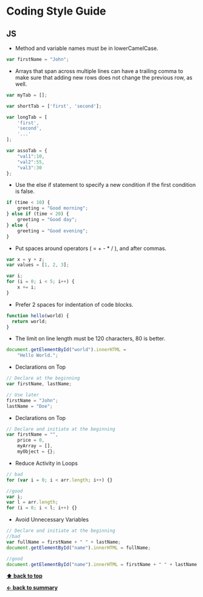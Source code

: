 # Coding Style Guide

## JS

* Method and variable names must be in lowerCamelCase.
```js
var firstName = "John";
```
* Arrays that span across multiple lines can have a trailing comma to make sure that adding new rows does not change the previous row, as well.
```js
var myTab = [];

var shortTab = ['first', 'second'];

var longTab = [
    'first',
	'second',
	'...'
];

var assoTab = {
    "val1":10,
    "val2":55,
    "val3":30
};
```
* Use the else if statement to specify a new condition if the first condition is false.
```js
if (time < 10) {
    greeting = "Good morning";
} else if (time < 20) {
    greeting = "Good day";
} else {
    greeting = "Good evening";
}
```
* Put spaces around operators ( = + - * / ), and after commas.
```js
var x = y + z;
var values = [1, 2, 3]; 

var i;
for (i = 0; i < 5; i++) {
    x += i;
}
```
* Prefer 2 spaces for indentation of code blocks.
```js
function hello(world) {
  return world;
}
```
* The limit on line length must be 120 characters, 80 is better.
```js
document.getElementById("world").innerHTML =
    "Hello World.";
```
* Declarations on Top
```js
// Declare at the beginning
var firstName, lastName;

// Use later
firstName = "John";
lastName = "Doe";
```
* Declarations on Top
```js
// Declare and initiate at the beginning
var firstName = "",
    price = 0,
    myArray = [],
    myObject = {}; 
```
* Reduce Activity in Loops
```js
// bad
for (var i = 0; i < arr.length; i++) {}

//good
var i;
var l = arr.length;
for (i = 0; i < l; i++) {}
```
* Avoid Unnecessary Variables
```js
// Declare and initiate at the beginning
//bad
var fullName = firstName + " " + lastName;
document.getElementById("name").innerHTML = fullName;

//good
document.getElementById("name").innerHTML = firstName + " " + lastName 
```

**[⬆ back to top](#coding-style-guide)**

**[← back to summary](https://github.com/centreon/centreon)**
